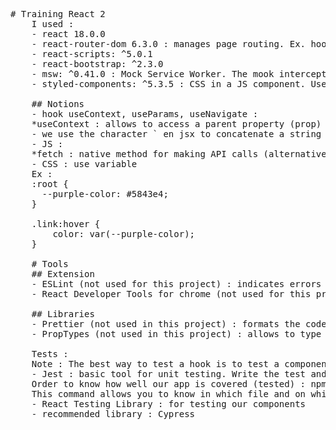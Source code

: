<pre>
# Training React 2
    I used :
    - react 18.0.0
    - react-router-dom 6.3.0 : manages page routing. Ex. hooks : BrowserRouter, Routes, Route, Link, useParams
    - react-scripts: ^5.0.1
    - react-bootstrap: ^2.3.0
    - msw: ^0.41.0 : Mock Service Worker. The mook intercepts API calls made by components during tests
    - styled-components: ^5.3.5 : CSS in a JS component. Useful for the CSS under condition

    ## Notions
    - hook useContext, useParams, useNavigate :
    *useContext : allows to access a parent property (prop) directly from the child instead of passing it to other parents of this child
    - we use the character ` en jsx to concatenate a string and a variable. ex : "<Link to={`/survey/${next}`}>Suivant</Link>"
    - JS :
    *fetch : native method for making API calls (alternative : axios for ex.)
    - CSS : use variable
    Ex :
    :root {
      --purple-color: #5843e4;
    }

    .link:hover {
        color: var(--purple-color);
    }

    # Tools
    ## Extension
    - ESLint (not used for this project) : indicates errors in the code from the text editor
    - React Developer Tools for chrome (not used for this project)

    ## Libraries
    - Prettier (not used in this project) : formats the code
    - PropTypes (not used in this project) : allows to type the variables, set a default value, make a value mandatory

    Tests :
    Note : The best way to test a hook is to test a component that uses that hook.
    - Jest : basic tool for unit testing. Write the test and run the command : npm run test
    Order to know how well our app is covered (tested) : npm test -- --coverage
    This command allows you to know in which file and on which line a test is missing.
    - React Testing Library : for testing our components
    - recommended library : Cypress
</pre>